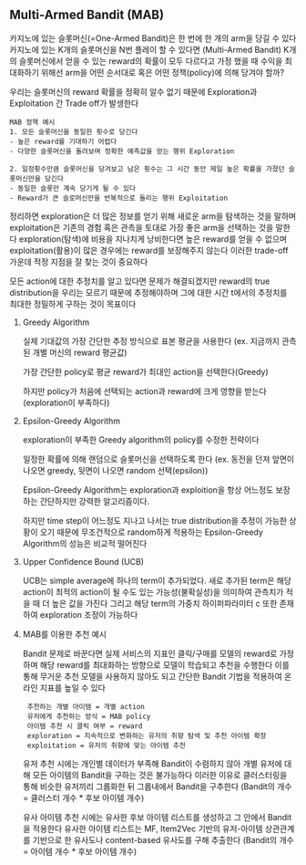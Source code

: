 ## Multi-Armed Bandit (MAB)

카지노에 있는 슬롯머신(=One-Armed Bandit)은 한 번에 한 개의 arm을 당길 수 있다 카지노에 있는 K개의 슬롯머신을 N번 플레이 할 수 있다면 (Multi-Armed Bandit) K개의 슬롯머신에서 얻을 수 있는 reward의 확률이 모두 다르다고 가정 했을 때 수익을 최대화하기 위해선 arm을 어떤 순서대로 혹은 어떤 정책(policy)에 의해 당겨야 할까?

우리는 슬롯머신의 reward 확률을 정확히 알수 없기 때문에 Exploration과 Exploitation 간 Trade off가 발생한다 
    
    MAB 정책 예시
    1. 모든 슬롯머신을 동일한 횟수로 당긴다
    - 높은 reward를 기대하기 어렵다
    - 다양한 슬롯머신을 돌려보며 정확한 예측값을 얻는 행위 Exploration

    2. 일정횟수만큼 슬롯머신을 당겨보고 남은 횟수는 그 시간 동안 제일 높은 확률을 가졌던 슬롯머신만을 당긴다
    - 동일한 슬롯만 계속 당기게 될 수 있다
    - Reward가 큰 슬로머신만을 반복적으로 돌리는 행위 Exploitation

정리하면 exploration은 더 많은 정보를 얻기 위해 새로운 arm을 탐색하는 것을 말하며 exploitation은 기존의 경험 혹은 관측을 토대로 가장 좋은 arm을 선택하는 것을 말한다 exploration(탐색)에 비용을 지나치게 낭비한다면 높은 reward를 얻을 수 없으며 exploitation(활용)이 많은 경우에는 reward를 보장해주지 않는다 이러한 trade-off 가운데 적정 지점을 잘 찾는 것이 중요하다

모든 action에 대한 추정치를 알고 있다면 문제가 해결되겠지만 reward의 true distribution을 우리는 모르기 때문에 추정해야하며 그에 대한 시간 t에서의 추정치를 최대한 정밀하게 구하는 것이 목표이다 

1. Greedy Algorithm

    실제 기대값의 가장 간단한 추정 방식으로 표본 평균을 사용한다 (ex. 지금까지 관측된 개별 머신의 reward 평균값)

    가장 간단한 policy로 평균 reward가 최대인 action을 선택한다(Greedy)

    하지만 policy가 처음에 선택되는 action과 reward에 크게 영향을 받는다 (exploration이 부족하다)

2. Epsilon-Greedy Algorithm 
    
    exploration이 부족한 Greedy algorithm의 policy를 수정한 전략이다

    일정한 확률에 의해 랜덤으로 슬롯머신을 선택하도록 한다 (ex. 동전을 던져 앞면이 나오면 greedy, 뒷면이 나오면 random 선택(epsilon))

    Epsilon-Greedy Algorithm는 exploration과 exploition을 항상 어느정도 보장하는 간단하지만 강력한 알고리즘이다.

    하지만 time step이 어느정도 지나고 나서는 true distribution을 추정이 가능한 상황이 오기 때문에 무조건적으로 random하게 적용하는 Epsilon-Greedy Algorithm의 성능은 비교적 떨어진다

3. Upper Confidence Bound (UCB)

    UCB는 simple average에 하나의 term이 추가되었다. 새로 추가된 term은 해당 action이 최적의 action이 될 수도 있는 가능성(불확실성)을 의미하여 관측치가 적을 때 더 높은 값을 가진다 그리고 해당 term의 가중치 하이퍼파라미터 c 또한 존재하여 exploration 조정이 가능하다

4. MAB를 이용한 추천 예시

    Bandit 문제로 바꾼다면 실제 서비스의 지표인 클릭/구매를 모델의 reward로 가정하며 해당 reward를 최대화하는 방향으로 모델이 학습되고 추천을 수행한다 이를 통해 무거운 추천 모델을 사용하지 않아도 되고 간단한 Bandit 기법을 적용하여 온라인 지표를 높일 수 있다

        추천하는 개별 아이템 = 개별 action
        유저에게 추천하는 방식 = MAB policy
        아이템 추천 시 클릭 여부 = reward
        exploration = 지속적으로 변화하는 유저의 취향 탐색 및 추천 아이템 확장
        exploitation = 유저의 취향에 맞는 아이템 추천

    유저 추천 시에는 개인별 데이터가 부족해 Bandit이 수렴하지 않아 개별 유저에 대해 모든 아이템의 Bandit을 구하는 것은 불가능하다 이러한 이유로 클러스터링을 통해 비슷한 유저끼리 그룹화한 뒤 그룹내에서 Bandit을 구추한다 (Bandit의 개수 = 클러스터 개수 * 후보 아이템 개수)

    유사 아이템 추천 시에는 유사한 후보 아이템 리스트를 생성하고 그 안에서 Bandit을 적용한다 유사한 아이템 리스트는 MF, Item2Vec 기반의 유저-아이템 상관관계를 기반으로 한 유사도나 content-based 유사도를 구해 추출한다 (Bandit의 개수 = 아이템 개수 * 후보 아이템 개수)